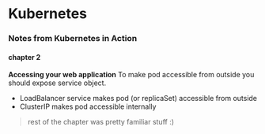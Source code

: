 # Kubernetes
### Notes from Kubernetes in Action
#### chapter 2

**Accessing your web application**
To make pod accessible from outside you should expose service object.
* LoadBalancer service makes pod (or replicaSet) accessible from outside
* ClusterIP makes pod accessible internally

> rest of the chapter was pretty familiar stuff :)
